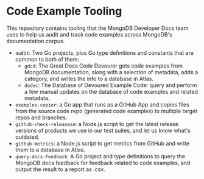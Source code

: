 # Code Example Tooling

This repository contains tooling that the MongoDB Developer Docs team
uses to help us audit and track code examples across MongoDB's documentation
corpus.

- `audit`: Two Go projects, plus Go type definitions and constants that are
  common to both of them:
  - `gdcd`: The Great Docs Code Devourer gets code examples from MongoDB
    documentation, along with a selection of metadata, adds a category, and
    writes the info to a database in Atlas.
  - `dodec`: The Database of Devoured Example Code: query and perform a few
    manual updates on the database of code examples and related metadata.
- `examples-copier`: a Go app that runs as a GitHub App and copies files from the
   source code repo (generated code examples) to multiple target repos and branches.
- `github-check-releasese`: a Node.js script to get the latest release versions
  of products we use in our test suites, and let us know what's outdated.
- `github-metrics`: a Node.js script to get metrics from GitHub and write them
  to a database in Atlas.
- `query-docs-feedback`: A Go project and type definitions to query the MongoDB
  docs feedback for feedback related to code examples, and output the result
  to a report as .csv.
